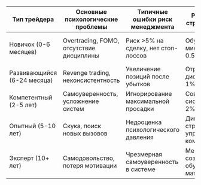 
| Тип трейдера                | Основные психологические проблемы        | Типичные ошибки риск менеджмента     | Рекомендуемая стратегия развития              | Ключевые навыки для развития                   | Максимальная рекомендуемая просадка |
| --------------------------- | ---------------------------------------- | ------------------------------------ | --------------------------------------------- | ---------------------------------------------- | ----------------------------------- |
| Новичок (0-6 месяцев)       | Overtrading, FOMO, отсутствие дисциплины | Риск >5% на сделку, нет стоп-лоссов  | Обучение основам, минимальный риск 0.5%       | Терпение, следование правилам, базовая техника | 5-10%                               |
| Развивающийся (6-24 месяца) | Revenge trading, неконсистентность       | Увеличение позиций после убытков     | Отработка дисциплины, риск 1%                 | Эмоциональный контроль, анализ ошибок          | 10-15%                              |
| Компетентный (2-5 лет)      | Самоуверенность, усложнение систем       | Игнорирование максимальной просадки  | Совершенствование системы, риск 1-2%          | Системность, оптимизация, адаптация            | 15-20%                              |
| Опытный (5-10 лет)          | Скука, поиск новых вызовов               | Недооценка психологического давления | Диверсификация стратегий, управление командой | Лидерство, инновации, диверсификация           | 20-25%                              |
| Эксперт (10+ лет)           | Самодовольство, потеря мотивации         | Чрезмерная самоуверенность в системе | Менторство, создание обучающих материалов     | Мудрость, передача опыта, наследие             | 25-30%                              |
